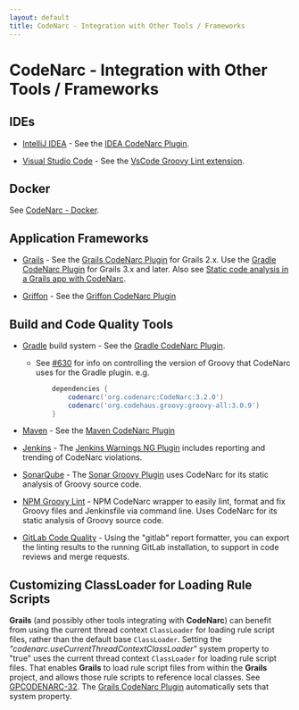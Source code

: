 ```yaml
---
layout: default
title: CodeNarc - Integration with Other Tools / Frameworks
---
```


# CodeNarc - Integration with Other Tools / Frameworks

## IDEs

  * [IntelliJ IDEA](http://www.jetbrains.com/idea/) - See the [IDEA CodeNarc Plugin](http://plugins.jetbrains.com/plugin/?idea&id=5925).

  * [Visual Studio Code](https://code.visualstudio.com/) - See the [VsCode Groovy Lint extension](https://marketplace.visualstudio.com/items?itemName=NicolasVuillamy.vscode-groovy-lint).

## Docker

See [CodeNarc - Docker](./codenarc-docker.html).

## Application Frameworks

  * [Grails](http://grails.org/) - See the [Grails CodeNarc Plugin](http://www.grails.org/plugin/codenarc/) for Grails 2.x.
    Use the [Gradle CodeNarc Plugin](http://gradle.org/docs/current/userguide/codenarc_plugin.html) for Grails 3.x and later.
    Also see [Static code analysis in a Grails app with CodeNarc](http://guides.grails.org/grails-codenarc/guide/index.html).

  * [Griffon](http://griffon.codehaus.org/) - See the [Griffon CodeNarc Plugin](http://docs.codehaus.org/display/GRIFFON/Codenarc+Plugin/)


## Build and Code Quality Tools

  * [Gradle](http://www.gradle.org/) build system - See the [Gradle CodeNarc Plugin](http://gradle.org/docs/current/userguide/codenarc_plugin.html).
      * See [#630](https://github.com/CodeNarc/CodeNarc/issues/630) for info on controlling the version of Groovy that CodeNarc uses for the Gradle plugin.
        e.g. 
        ```groovy
            dependencies {
                codenarc('org.codenarc:CodeNarc:3.2.0')
                codenarc('org.codehaus.groovy:groovy-all:3.0.9')
            }
        ```

  * [Maven](http://maven.apache.org/) - See the [Maven CodeNarc Plugin](https://github.com/gleclaire/codenarc-maven-plugin)

  * [Jenkins](https://jenkins.io/) - The
    [Jenkins Warnings NG Plugin](https://github.com/jenkinsci/warnings-ng-plugin#jenkins-warnings-next-generation-plugin)
    includes reporting and trending of CodeNarc violations.

  * [SonarQube](https://www.sonarqube.org/) - The [Sonar Groovy Plugin](https://redirect.sonarsource.com/plugins/groovy.html)
    uses CodeNarc for its static analysis of Groovy source code.

  * [NPM Groovy Lint](https://github.com/nvuillam/npm-groovy-lint) - NPM CodeNarc wrapper to easily lint, format and fix Groovy files and Jenkinsfile via command line. Uses CodeNarc for its static analysis of Groovy source code.

  * [GitLab Code Quality](https://docs.gitlab.com/ee/ci/testing/code_quality.html) -
    Using the "gitlab" report formatter, you can export the linting results to the
    running GitLab installation, to support in code reviews and merge requests.


## Customizing ClassLoader for Loading Rule Scripts

  **Grails** (and possibly other tools integrating with **CodeNarc**) can benefit from using the current thread context
  `ClassLoader` for loading rule script files, rather than the default base `ClassLoader`. Setting the
  *"codenarc.useCurrentThreadContextClassLoader"* system property to "true" uses the current thread context
  `ClassLoader` for loading rule script files. That enables **Grails** to load rule script files from within
  the **Grails** project, and allows those rule scripts to reference local classes. See
  [GPCODENARC-32](https://grails.atlassian.net/browse/GPCODENARC-32). The
  [Grails CodeNarc Plugin](http://www.grails.org/plugin/codenarc/) automatically sets that system property.

